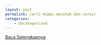 ```yaml
---
layout: post
permalink: /arti-mimpi-menikah-dan-cerai/
categories:
    - Uncategorized
---
```


[Baca Selengkapnya](/09)